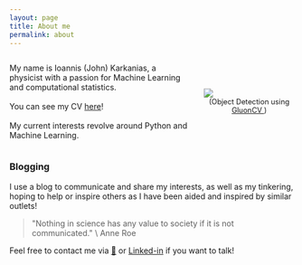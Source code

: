 ```yaml
---
layout: page
title: About me
permalink: about
---
```


<div style="display: grid; grid-template-columns: 1fr 0.5fr; column-gap: 25px;">

<div style="margin:auto;"><p>My name is Ioannis (John) Karkanias, a physicist with a passion for Machine Learning and computational statistics.<br/><br/>You can see my CV <a href="{{site.baseurl}}/assets/pdf/CV_IoannisKarkanias.pdf">here</a>! <br/><br/>My current interests revolve around Python and Machine Learning.</p></div>

<div style="margin: auto;">
<div>
<img style="" class="" src="{{site.baseurl}}/assets/img/portrait_bus_OCR.jpg">
</div>
<div style="font-size: 0.8rem;">
<figcaption style="text-align: center;">
(Object Detection using 
<a href="https://github.com/dmlc/gluon-cv">GluonCV
</a>)
</figcaption>
</div>
</div>

</div>

<!-- TODO: Education and work summary -->

### Blogging

I use a blog to communicate and share my interests, as well as my tinkering, hoping to help or inspire others as I have been aided and inspired by similar outlets!

> "Nothing in science has any value to society if it is not communicated." \\
> Anne Roe

Feel free to contact me via [📧](ioannis.karkanias@gmail.com) or [Linked-in](https://www.linkedin.com/in/ioannis-karkanias-71996a1aa/) if you want to talk!